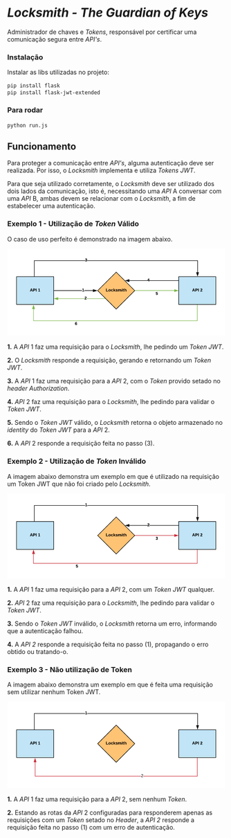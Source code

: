 # *Locksmith - The Guardian of Keys*

Administrador de chaves e *Tokens*, responsável por certificar uma comunicação segura entre *API's*.

### Instalação

Instalar as libs utilizadas no projeto:

```
pip install flask
pip install flask-jwt-extended
```

### Para rodar
```
python run.js
```

## Funcionamento

Para proteger a comunicação entre *API's*, alguma autenticação deve ser realizada. Por isso, o *Locksmith* implementa e utiliza *Tokens JWT*.

Para que seja utilizado corretamente, o *Locksmith* deve ser utilizado dos dois lados da comunicação, isto é, necessitando uma *API* A conversar com uma *API* B, ambas devem se relacionar com o *Locksmith*, a fim de estabelecer uma autenticação.

### Exemplo 1 - Utilização de *Token* Válido

O caso de uso perfeito é demonstrado na imagem abaixo.

![Exemplo 1](https://github.com/HigorC/locksmith/blob/master/assets/fluxogramas/token_valido.png)

**1.** A *API* 1 faz uma requisição para o *Locksmith*, lhe pedindo um *Token JWT*.

**2.** O *Locksmith* responde a requisição, gerando e retornando um *Token JWT*.

**3.** A *API* 1 faz uma requisição para a *API* 2, com o *Token* provido setado no *header Authorization*.

**4.** *API* 2 faz uma requisição para o *Locksmith*, lhe pedindo para validar o *Token JWT*.

**5.** Sendo o *Token JWT* válido, o *Locksmith* retorna o objeto armazenado no *identity* do *Token JWT* para a *API* 2.

**6.** A *API* 2 responde a requisição feita no passo (3).

### Exemplo 2 - Utilização de *Token* Inválido

A imagem abaixo demonstra um exemplo em que é utilizado na requisição um Token JWT que não foi criado pelo *Locksmith*.

![Exemplo 2](https://github.com/HigorC/locksmith/blob/master/assets/fluxogramas/token_invalido.png)

**1.** A *API* 1 faz uma requisição para a *API* 2, com um *Token JWT* qualquer.

**2.** *API* 2 faz uma requisição para o *Locksmith*, lhe pedindo para validar o *Token JWT*.

**3.** Sendo o *Token JWT* inválido, o *Locksmith* retorna um erro, informando que a autenticação falhou.

**4.** A *API 2* responde a requisição feita no passo (1), propagando o erro obtido ou tratando-o.

### Exemplo 3 - Não utilização de Token

A imagem abaixo demonstra um exemplo em que é feita uma requisição sem utilizar nenhum Token JWT.

![Exemplo 3](https://github.com/HigorC/locksmith/blob/master/assets/fluxogramas/sem_token.png)

**1.** A *API* 1 faz uma requisição para a *API* 2, sem nenhum *Token*.

**2.** Estando as rotas da *API* 2 configuradas para responderem apenas as requisições com um *Token* setado no *Header*, a *API 2* responde a requisição feita no passo (1) com um erro de autenticação.
